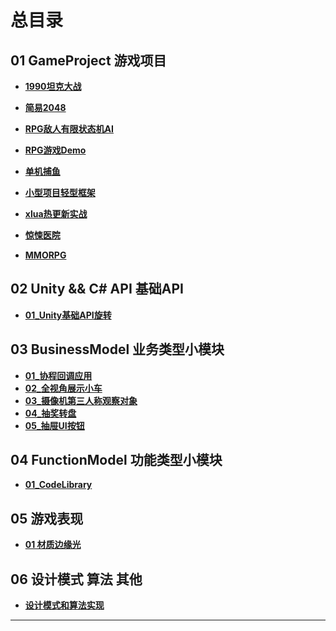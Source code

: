 # 总目录
01 GameProject  游戏项目
---------------------------------------------------------------------------------------------------------
* [**1990坦克大战**](https://github.com/linguoyuan/01_1990Tank)

* [**简易2048**](https://github.com/linguoyuan/02_2048)

* [**RPG敌人有限状态机AI**](https://github.com/linguoyuan/03_RPG_FSM_AI)

* [**RPG游戏Demo**](https://github.com/linguoyuan/04_MyRPGGame)

* [**单机捕鱼**](https://github.com/linguoyuan/04_MyRPGGame)

* [**小型项目轻型框架**](https://github.com/linguoyuan/06_SimpleFrame)

* [**xlua热更新实战**](https://github.com/linguoyuan/xLuaSampleFrame)

* [**惊悚医院**](https://github.com/linguoyuan/07_JingSongYiYuan)

* [**MMORPG**](https://github.com/linguoyuan/08_MMORPGDemo/tree/master)


02 Unity && C#  API  基础API
--------------------------------------------------------------------------------------------------------
* [**01_Unity基础API旋转**](https://github.com/linguoyuan/Unity_API_01_Rotate)



03 BusinessModel  业务类型小模块
--------------------------------------------------------------------------------------------------------
* [**01_协程回调应用**](https://github.com/linguoyuan/BusinessModel_01_CoroutineAndAction)
* [**02_全视角展示小车**](https://github.com/linguoyuan/BusinessModel_02_ViewControl)
* [**03_摄像机第三人称观察对象**](https://github.com/linguoyuan/BusinessModel_3_CameraControl)
* [**04_抽奖转盘**](https://github.com/linguoyuan/BusinessModel_04_TurnWheel/tree/master)
* [**05_抽屉UI按钮**](https://github.com/linguoyuan/BusinessModel_05_ChouTi/tree/master)

04 FunctionModel  功能类型小模块
--------------------------------------------------------------------------------------------------------
* [**01_CodeLibrary**](https://github.com/linguoyuan/CodeLibrary)

05 游戏表现
--------------------------------------------------------------------------------------------------------
* [**01 材质边缘光**](https://github.com/linguoyuan/GameDisplay_Flash)


06 设计模式 算法 其他
--------------------------------------------------------------------------------------------------------
* [**设计模式和算法实现**](https://github.com/linguoyuan/CSharp)

--------------------------------------------------------------------------------------------------------
